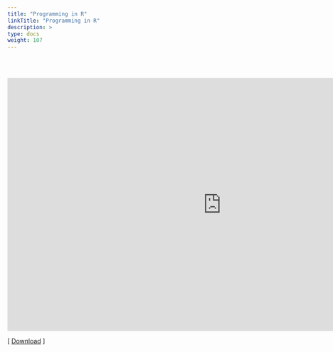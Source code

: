 ```yaml
---
title: "Programming in R"
linkTitle: "Programming in R"
description: >
type: docs
weight: 107
---
```


<br></br>

<iframe src="https://docs.google.com/presentation/d/e/2PACX-1vS7_1ulOSTq9FPU7F8ceVWHZJZYoAQdXHyyXCh1K2rLxD6BeCNovThwkBhnAfYovLw4ThgU02m0-qVg/embed?start=false&loop=false&delayms=60000" frameborder="0" width="960" height="569" allowfullscreen="true" mozallowfullscreen="true" webkitallowfullscreen="true"></iframe>

[ [Download](https://docs.google.com/presentation/d/1zTMi4WzqT1R75k2JJjR4i8_JSIs4_Qto24J6IiOfnyg/edit?usp=sharing) ]




